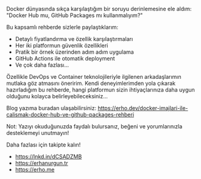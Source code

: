Docker dünyasında sıkça karşılaştığım bir soruyu derinlemesine ele aldım: "Docker Hub mu, GitHub Packages mı kullanmalıyım?"

Bu kapsamlı rehberde sizlerle paylaştıklarım:

- Detaylı fiyatlandırma ve özellik karşılaştırmaları
- Her iki platformun güvenlik özellikleri
- Pratik bir örnek üzerinden adım adım uygulama
- GitHub Actions ile otomatik deployment
- Ve çok daha fazlası...

Özellikle DevOps ve Container teknolojileriyle ilgilenen arkadaşlarımın mutlaka göz atmasını öneririm. Kendi deneyimlerimden yola çıkarak hazırladığım bu rehberde, hangi platformun sizin ihtiyaçlarınıza daha uygun olduğunu kolayca belirleyebileceksiniz...

Blog yazıma buradan ulaşabilirsiniz:
<https://erho.dev/docker-imajlari-ile-calismak-docker-hub-ve-github-packages-rehberi>

Not: Yazıyı okuduğunuzda faydalı bulursanız, beğeni ve yorumlarınızla desteklemeyi unutmayın!

Daha fazlası için takipte kalın!

- <https://lnkd.in/dCSADZMB>
- <https://erhanurgun.tr>
- <https://erho.me>
